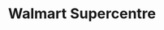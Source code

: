 ---
title: "Walmart Supercentre"
url: /edmonton/walmart-supercentre-currents-drive-nw/
shop: Supermarkt
---